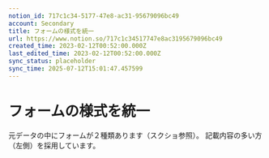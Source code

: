 ```yaml
---
notion_id: 717c1c34-5177-47e8-ac31-95679096bc49
account: Secondary
title: フォームの様式を統一
url: https://www.notion.so/717c1c34517747e8ac3195679096bc49
created_time: 2023-02-12T00:52:00.000Z
last_edited_time: 2023-02-12T00:52:00.000Z
sync_status: placeholder
sync_time: 2025-07-12T15:01:47.457599
---
```

# フォームの様式を統一

元データの中にフォームが２種類あります（スクショ参照）。
記載内容の多い方（左側）を採用しています。